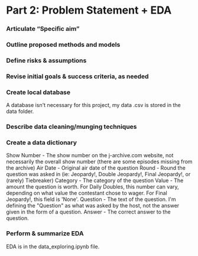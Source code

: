 # Part 2: Problem Statement + EDA

### Articulate “Specific aim”

### Outline proposed methods and models

### Define risks & assumptions

### Revise initial goals & success criteria, as needed

### Create local database
A database isn't necessary for this project, my data .csv is stored in the data folder.

### Describe data cleaning/munging techniques

### Create a data dictionary
Show Number - The show number on the j-archive.com website, not necessarily the overall show number (there are some episodes missing from the archive)
Air Date - Original air date of the question
Round - Round the question was asked in (ie: Jeopardy!, Double Jeopardy!, Final Jeopardy!, or (rarely) Tiebreaker)
Category - The category of the question
Value - The amount the question is worth. For Daily Doubles, this number can vary, depending on what value the contestant chose to wager. For Final Jeopardy!, this field is 'None'.
Question - The text of the question. I'm defining the "Question" as what was asked by the host, not the answer given in the form of a question.
Answer - The correct answer to the question.

### Perform & summarize EDA
EDA is in the data_exploring.ipynb file.